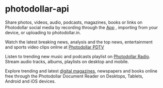 # photodollar-api

Share photos, videos, audio, podcasts, magazines, books or links on Photodollar social media by recording through the [App](https://photodollar.in/responses/5ead9582124ab107e3145b6e) , importing from your device, or uploading to photodollar.in.

Watch the latest breaking news, analysis and the top news, entertainment and sports video clips online at [Photodollar PDTV](https://photodollar.in/pdtv)

Listen to trending new music and podcasts playlist on [Photodollar Radio](https://photodollar.in/radio). Stream audio tracks, albums, playlists on desktop and mobile.

Explore trending and latest [digital magazines](https://photodollar.in/magazines), newspapers and books online free through the Photodollar Document Reader on Desktops, Tablets, Android and iOS devices.
